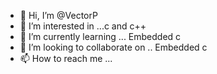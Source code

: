 - 👋 Hi, I’m @VectorP
- 👀 I’m interested in ...c and c++
- 🌱 I’m currently learning ... Embedded c
- 💞️ I’m looking to collaborate on .. Embedded c
- 📫 How to reach me ...

<!---
VectorP/VectorP is a ✨ special ✨ repository because its `README.md` (this file) appears on your GitHub profile.
You can click the Preview link to take a look at your changes.
--->
